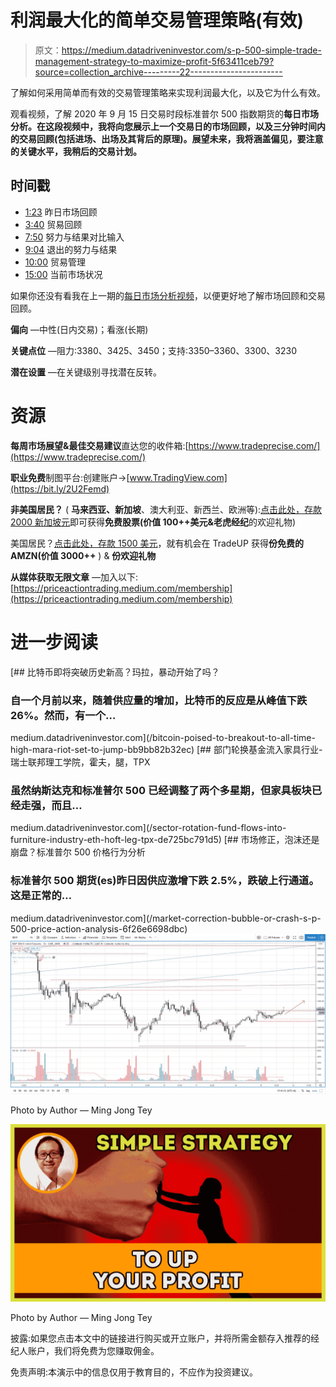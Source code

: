 # 利润最大化的简单交易管理策略(有效)

> 原文：<https://medium.datadriveninvestor.com/s-p-500-simple-trade-management-strategy-to-maximize-profit-5f63411ceb79?source=collection_archive---------22----------------------->

了解如何采用简单而有效的交易管理策略来实现利润最大化，以及它为什么有效。

观看视频，了解 2020 年 9 月 15 日交易时段标准普尔 500 指数期货的**每日市场分析。在这段视频中，我将向您展示上一个交易日的市场回顾，以及三分钟时间内的交易回顾(包括进场、出场及其背后的原理)。展望未来，我将涵盖偏见，要注意的关键水平，我稍后的交易计划。**

## 时间戳

*   [1:23](https://www.youtube.com/watch?v=IEcj2NH53sk&t=83s) 昨日市场回顾
*   [3:40](https://www.youtube.com/watch?v=IEcj2NH53sk&t=220s) 贸易回顾
*   [7:50](https://www.youtube.com/watch?v=IEcj2NH53sk&t=470s) 努力与结果对比输入
*   [9:04](https://www.youtube.com/watch?v=IEcj2NH53sk&t=544s) 退出的努力与结果
*   [10:00](https://www.youtube.com/watch?v=IEcj2NH53sk&t=600s) 贸易管理
*   [15:00](https://www.youtube.com/watch?v=IEcj2NH53sk&t=900s) 当前市场状况

如果你还没有看我在上一期的[每日市场分析视频](https://youtu.be/gvgbURQYqvA)，以便更好地了解市场回顾和交易回顾。

**偏向** —中性(日内交易)；看涨(长期)

**关键点位** —阻力:3380、3425、3450；支持:3350–3360、3300、3230

**潜在设置** —在关键级别寻找潜在反转。

# 资源

**每周市场展望&最佳交易建议**直达您的收件箱:[https://www.tradeprecise.com/](https://www.tradeprecise.com/)

**职业免费**制图平台:创建账户→[www.TradingView.com](https://bit.ly/2U2Femd)

**非美国居民？** ( **马来西亚、新加坡**、澳大利亚、新西兰、欧洲等):[点击此处，存款 2000 新加坡元](https://ji.hn/sgtiger)即可获得**免费股票(价值 100++美元&老虎经纪**的欢迎礼物)

美国居民？[点击此处，存款 1500 美元](https://ji.hn/ustradeup)，就有机会在 TradeUP 获得**份免费的 AMZN(价值 3000++** ) & **份欢迎礼物**

**从媒体获取无限文章** —加入以下:[https://priceactiontrading.medium.com/membership](https://priceactiontrading.medium.com/membership)

# 进一步阅读

[](/bitcoin-poised-to-breakout-to-all-time-high-mara-riot-set-to-jump-bb9bb82b32ec) [## 比特币即将突破历史新高？玛拉，暴动开始了吗？

### 自一个月前以来，随着供应量的增加，比特币的反应是从峰值下跌 26%。然而，有一个…

medium.datadriveninvestor.com](/bitcoin-poised-to-breakout-to-all-time-high-mara-riot-set-to-jump-bb9bb82b32ec) [](/sector-rotation-fund-flows-into-furniture-industry-eth-hoft-leg-tpx-de725bc791d5) [## 部门轮换基金流入家具行业-瑞士联邦理工学院，霍夫，腿，TPX

### 虽然纳斯达克和标准普尔 500 已经调整了两个多星期，但家具板块已经走强，而且…

medium.datadriveninvestor.com](/sector-rotation-fund-flows-into-furniture-industry-eth-hoft-leg-tpx-de725bc791d5) [](/market-correction-bubble-or-crash-s-p-500-price-action-analysis-6f26e6698dbc) [## 市场修正，泡沫还是崩盘？标准普尔 500 价格行为分析

### 标准普尔 500 期货(es)昨日因供应激增下跌 2.5%，跌破上行通道。这是正常的…

medium.datadriveninvestor.com](/market-correction-bubble-or-crash-s-p-500-price-action-analysis-6f26e6698dbc) ![](img/1efefe0e412a79963ac5c5c2d2381db7.png)

Photo by Author — Ming Jong Tey

![](img/2ac44350b6fbe7cb2081f5fe3cd7aa57.png)

Photo by Author — Ming Jong Tey

披露:如果您点击本文中的链接进行购买或开立账户，并将所需金额存入推荐的经纪人账户，我们将免费为您赚取佣金。

免责声明:本演示中的信息仅用于教育目的，不应作为投资建议。